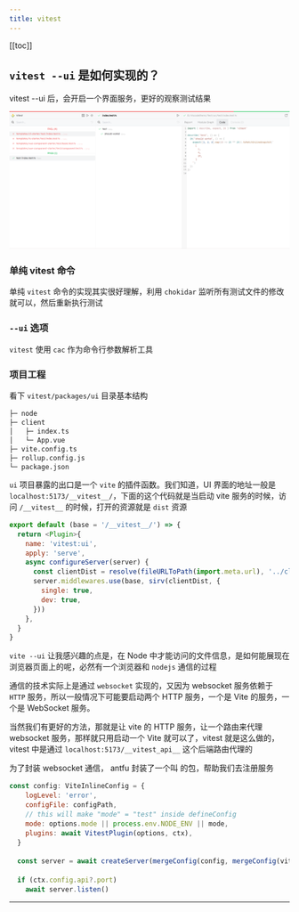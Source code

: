 ```yaml
---
title: vitest
---
```


[[toc]]

## `vitest --ui` 是如何实现的？

vitest --ui 后，会开启一个界面服务，更好的观察测试结果

![vitest](https://raw.githubusercontent.com/peterroe/static-img/master/20230121122541.png)

### 单纯 vitest 命令

单纯 `vitest` 命令的实现其实很好理解，利用 `chokidar` 监听所有测试文件的修改就可以，然后重新执行测试

### `--ui` 选项

`vitest` 使用 `cac` 作为命令行参数解析工具

### 项目工程

看下 `vitest/packages/ui` 目录基本结构

```shell
├─ node
├─ client
│   ├─ index.ts
│   └─ App.vue
├─ vite.config.ts
├─ rollup.config.js
└─ package.json
```

`ui` 项目暴露的出口是一个 `vite` 的插件函数。我们知道，UI 界面的地址一般是 `localhost:5173/__vitest__/`，下面的这个代码就是当启动 vite 服务的时候，访问 `/__vitest__` 的时候，打开的资源就是 `dist` 资源

```js
export default (base = '/__vitest__/') => {
  return <Plugin>{
    name: 'vitest:ui',
    apply: 'serve',
    async configureServer(server) {
      const clientDist = resolve(fileURLToPath(import.meta.url), '../client')
      server.middlewares.use(base, sirv(clientDist, {
        single: true,
        dev: true,
      }))
    },
  }
}
```

`vite --ui` 让我感兴趣的点是，在 Node 中才能访问的文件信息，是如何能展现在浏览器页面上的呢，必然有一个浏览器和 `nodejs` 通信的过程

通信的技术实际上是通过 `websocket` 实现的，又因为 websocket 服务依赖于 `HTTP` 服务，所以一般情况下可能要启动两个 HTTP 服务，一个是 Vite 的服务，一个是 WebSocket 服务。

当然我们有更好的方法，那就是让 vite 的 HTTP 服务，让一个路由来代理 websocket 服务，那样就只用启动一个 Vite 就可以了，vitest 就是这么做的，vitest 中是通过 `localhost:5173/__vitest_api__` 这个后端路由代理的

为了封装 websocket 通信， antfu 封装了一个叫 <GitHubLink repo="antfu/brirpc" /> 的包，帮助我们去注册服务



```js
const config: ViteInlineConfig = {
    logLevel: 'error',
    configFile: configPath,
    // this will make "mode" = "test" inside defineConfig
    mode: options.mode || process.env.NODE_ENV || mode,
    plugins: await VitestPlugin(options, ctx),
  }

  const server = await createServer(mergeConfig(config, mergeConfig(viteOverrides, { root: options.root })))

  if (ctx.config.api?.port)
    await server.listen()
```

---
